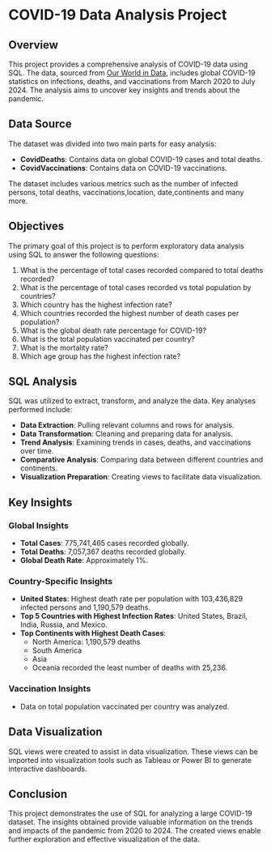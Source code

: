 # COVID-19 Data Analysis Project

## Overview

This project provides a comprehensive analysis of COVID-19 data using SQL. The data, sourced from [Our World in Data](https://ourworldindata.org/covid-deaths), includes global COVID-19 statistics on infections, deaths, and vaccinations from March 2020 to July 2024. The analysis aims to uncover key insights and trends about the pandemic.

## Data Source

The dataset was divided into two main parts for easy analysis:
- **CovidDeaths**: Contains data on global COVID-19 cases and total deaths.
- **CovidVaccinations**: Contains data on COVID-19 vaccinations.

The dataset includes various metrics such as the number of infected persons, total deaths, vaccinations,location, date,continents and many more.

## Objectives

The primary goal of this project is to perform exploratory data analysis using SQL to answer the following questions:
1. What is the percentage of total cases recorded compared to total deaths recorded?
2. What is the percentage of total cases recorded vs total population by countries?
3. Which country has the highest infection rate?
4. Which countries recorded the highest number of death cases per population?
5. What is the global death rate percentage for COVID-19?
6. What is the total population vaccinated per country?
7. What is the mortality rate?
8. Which age group has the highest infection rate?

## SQL Analysis

SQL was utilized to extract, transform, and analyze the data. Key analyses performed include:

- **Data Extraction**: Pulling relevant columns and rows for analysis.
- **Data Transformation**: Cleaning and preparing data for analysis.
- **Trend Analysis**: Examining trends in cases, deaths, and vaccinations over time.
- **Comparative Analysis**: Comparing data between different countries and continents.
- **Visualization Preparation**: Creating views to facilitate data visualization.

## Key Insights

### Global Insights
- **Total Cases**: 775,741,465 cases recorded globally.
- **Total Deaths**: 7,057,367 deaths recorded globally.
- **Global Death Rate**: Approximately 1%.

### Country-Specific Insights
- **United States**: Highest death rate per population with 103,436,829 infected persons and 1,190,579 deaths.
- **Top 5 Countries with Highest Infection Rates**: United States, Brazil, India, Russia, and Mexico.
- **Top Continents with Highest Death Cases**: 
  - North America: 1,190,579 deaths
  - South America
  - Asia
  - Oceania recorded the least number of deaths with 25,236.

### Vaccination Insights
- Data on total population vaccinated per country was analyzed.

## Data Visualization

SQL views were created to assist in data visualization. These views can be imported into visualization tools such as Tableau or Power BI to generate interactive dashboards.


## Conclusion

This project demonstrates the use of SQL for analyzing a large COVID-19 dataset. The insights obtained provide valuable information on the trends and impacts of the pandemic from 2020 to 2024. The created views enable further exploration and effective visualization of the data.

